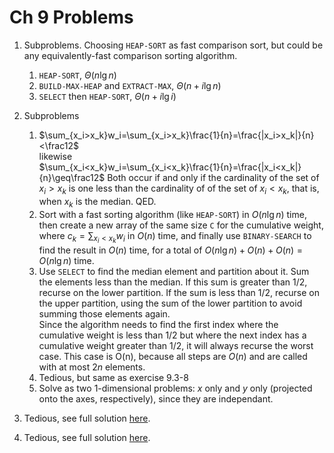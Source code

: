 # Ch 9 Problems

1. Subproblems. Choosing `HEAP-SORT` as fast comparison sort, but could be any equivalently-fast comparison sorting algorithm.
   1. `HEAP-SORT`, $\Theta(n\lg{n})$
   2. `BUILD-MAX-HEAP` and `EXTRACT-MAX`, $\Theta( n + i\lg{n} )$
   3. `SELECT` then `HEAP-SORT`, $\Theta( n + i\lg{i} )$

2. Subproblems
   1. $\sum_{x_i>x_k}w_i=\sum_{x_i>x_k}\frac{1}{n}=\frac{|x_i>x_k|}{n}<\frac12$\
      likewise\
      $\sum_{x_i<x_k}w_i=\sum_{x_i<x_k}\frac{1}{n}=\frac{|x_i<x_k|}{n}\geq\frac12$
      Both occur if and only if the cardinality of the set of $x_i>x_k$ is one less than the cardinality of of the set of $x_i<x_k$, that is, when $x_k$ is the median. QED.
   2. Sort with a fast sorting algorithm (like `HEAP-SORT`) in $O(n\lg n)$ time, then create a new array of the same size `C` for the cumulative weight, where $c_k=\sum_{x_i<x_k}w_i$ in $O(n)$ time, and finally use `BINARY-SEARCH` to find the result in $O(n)$ time, for a total of $O(n\lg n)+O(n)+O(n)=O(n\lg n)$ time.
   3. Use `SELECT` to find the median element and partition about it. Sum the elements less than the median. If this sum is greater than 1/2, recurse on the lower partition. If the sum is less than 1/2, recurse on the upper partition, using the sum of the lower partition to avoid summing those elements again.\
   Since the algorithm needs to find the first index where the cumulative weight is less than 1/2 but where the next index has a cumulative weight greater than 1/2, it will always recurse the worst case. This case is O(n), because all steps are $O(n)$ and are called with at most $2n$ elements.
   4. Tedious, but same as exercise 9.3-8
   5. Solve as two 1-dimensional problems: $x$ only and $y$ only (projected onto the axes, respectively), since they are independant.

3. Tedious, see full solution [here](https://ita.skanev.com/09/problems/03.html).

4. Tedious, see full solution [here](https://ita.skanev.com/09/problems/04.html).
